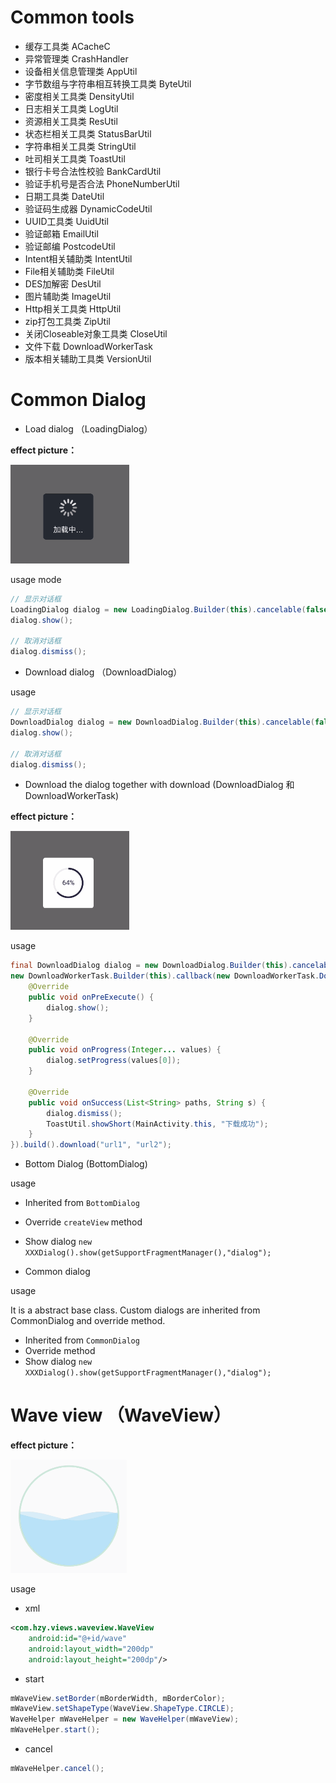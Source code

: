 # Common tools

- 缓存工具类 ACacheC
- 异常管理类 CrashHandler
- 设备相关信息管理类 AppUtil
- 字节数组与字符串相互转换工具类 ByteUtil
- 密度相关工具类 DensityUtil
- 日志相关工具类 LogUtil
- 资源相关工具类 ResUtil
- 状态栏相关工具类 StatusBarUtil
- 字符串相关工具类 StringUtil
- 吐司相关工具类 ToastUtil
- 银行卡号合法性校验 BankCardUtil
- 验证手机号是否合法 PhoneNumberUtil
- 日期工具类 DateUtil
- 验证码生成器 DynamicCodeUtil
- UUID工具类 UuidUtil
- 验证邮箱 EmailUtil
- 验证邮编 PostcodeUtil
- Intent相关辅助类 IntentUtil
- File相关辅助类 FileUtil
- DES加解密 DesUtil
- 图片辅助类 ImageUtil
- Http相关工具类 HttpUtil
- zip打包工具类 ZipUtil
- 关闭Closeable对象工具类 CloseUtil
- 文件下载 DownloadWorkerTask
- 版本相关辅助工具类 VersionUtil





# Common Dialog

- Load dialog （LoadingDialog）

**effect picture：**

![加载效果图](https://github.com/huangziye/base/blob/master/screenshot/loading.gif)

usage mode

```java
// 显示对话框
LoadingDialog dialog = new LoadingDialog.Builder(this).cancelable(false).cancelOutside(false).isShowMessage(true).setMessage("加载中...").create();
dialog.show();

// 取消对话框
dialog.dismiss();
```


- Download dialog （DownloadDialog）

usage

```java
// 显示对话框
DownloadDialog dialog = new DownloadDialog.Builder(this).cancelable(false).cancelOutside(false).isShowMessage(true).setMessage("下载中...").create();
dialog.show();

// 取消对话框
dialog.dismiss();
```

- Download the dialog together with download (DownloadDialog 和 DownloadWorkerTask)

**effect picture：**

![下载效果图](https://github.com/huangziye/base/blob/master/screenshot/download.gif)

usage

```java
final DownloadDialog dialog = new DownloadDialog.Builder(this).cancelable(false).cancelOutside(false).isShowMessage(true).setMessage("下载中...").create();
new DownloadWorkerTask.Builder(this).callback(new DownloadWorkerTask.DownloadCallback() {
    @Override
    public void onPreExecute() {
        dialog.show();
    }

    @Override
    public void onProgress(Integer... values) {
        dialog.setProgress(values[0]);
    }

    @Override
    public void onSuccess(List<String> paths, String s) {
        dialog.dismiss();
        ToastUtil.showShort(MainActivity.this, "下载成功");
    }
}).build().download("url1", "url2");
```


- Bottom Dialog (BottomDialog)

usage

- Inherited from `BottomDialog`
- Override `createView` method
- Show dialog `new XXXDialog().show(getSupportFragmentManager(),"dialog");`




- Common dialog

usage

It is a abstract base class. Custom dialogs are inherited from CommonDialog  and override method.

- Inherited from `CommonDialog`
- Override method
- Show dialog `new XXXDialog().show(getSupportFragmentManager(),"dialog");`



# Wave view （WaveView）

**effect picture：**

![下载效果图](https://github.com/huangziye/base/blob/master/screenshot/wave.gif)

usage

- xml

```xml
<com.hzy.views.waveview.WaveView
    android:id="@+id/wave"
    android:layout_width="200dp"
    android:layout_height="200dp"/>
```

- start

```java
mWaveView.setBorder(mBorderWidth, mBorderColor);
mWaveView.setShapeType(WaveView.ShapeType.CIRCLE);
WaveHelper mWaveHelper = new WaveHelper(mWaveView);
mWaveHelper.start();
```

- cancel

```java
mWaveHelper.cancel();
```





